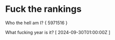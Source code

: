 # Fuck the rankings

Who the hell am I?
{ 5971516 }

What fucking year is it?
[ 2024-09-30T01:00:00Z ]
